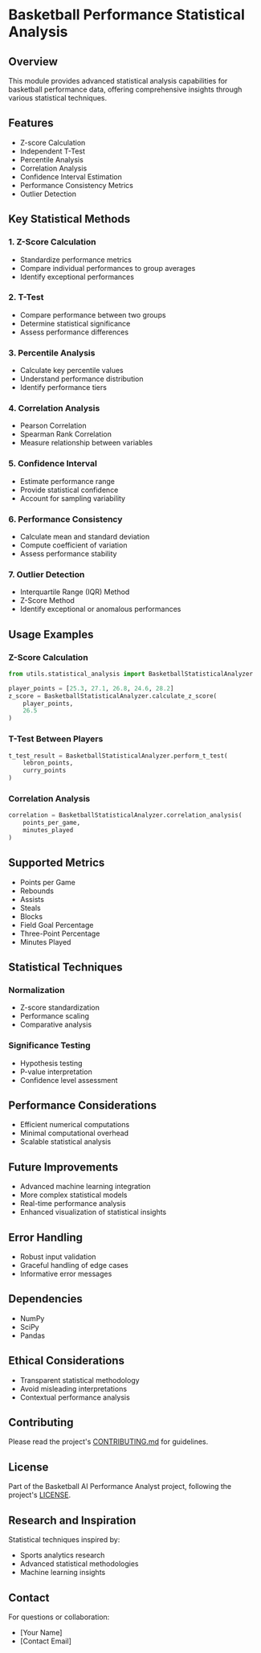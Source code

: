 # Basketball Performance Statistical Analysis

## Overview

This module provides advanced statistical analysis capabilities for basketball performance data, offering comprehensive insights through various statistical techniques.

## Features

- Z-score Calculation
- Independent T-Test
- Percentile Analysis
- Correlation Analysis
- Confidence Interval Estimation
- Performance Consistency Metrics
- Outlier Detection

## Key Statistical Methods

### 1. Z-Score Calculation
- Standardize performance metrics
- Compare individual performances to group averages
- Identify exceptional performances

### 2. T-Test
- Compare performance between two groups
- Determine statistical significance
- Assess performance differences

### 3. Percentile Analysis
- Calculate key percentile values
- Understand performance distribution
- Identify performance tiers

### 4. Correlation Analysis
- Pearson Correlation
- Spearman Rank Correlation
- Measure relationship between variables

### 5. Confidence Interval
- Estimate performance range
- Provide statistical confidence
- Account for sampling variability

### 6. Performance Consistency
- Calculate mean and standard deviation
- Compute coefficient of variation
- Assess performance stability

### 7. Outlier Detection
- Interquartile Range (IQR) Method
- Z-Score Method
- Identify exceptional or anomalous performances

## Usage Examples

### Z-Score Calculation
```python
from utils.statistical_analysis import BasketballStatisticalAnalyzer

player_points = [25.3, 27.1, 26.8, 24.6, 28.2]
z_score = BasketballStatisticalAnalyzer.calculate_z_score(
    player_points, 
    26.5
)
```

### T-Test Between Players
```python
t_test_result = BasketballStatisticalAnalyzer.perform_t_test(
    lebron_points, 
    curry_points
)
```

### Correlation Analysis
```python
correlation = BasketballStatisticalAnalyzer.correlation_analysis(
    points_per_game, 
    minutes_played
)
```

## Supported Metrics

- Points per Game
- Rebounds
- Assists
- Steals
- Blocks
- Field Goal Percentage
- Three-Point Percentage
- Minutes Played

## Statistical Techniques

### Normalization
- Z-score standardization
- Performance scaling
- Comparative analysis

### Significance Testing
- Hypothesis testing
- P-value interpretation
- Confidence level assessment

## Performance Considerations

- Efficient numerical computations
- Minimal computational overhead
- Scalable statistical analysis

## Future Improvements

- Advanced machine learning integration
- More complex statistical models
- Real-time performance analysis
- Enhanced visualization of statistical insights

## Error Handling

- Robust input validation
- Graceful handling of edge cases
- Informative error messages

## Dependencies

- NumPy
- SciPy
- Pandas

## Ethical Considerations

- Transparent statistical methodology
- Avoid misleading interpretations
- Contextual performance analysis

## Contributing

Please read the project's [CONTRIBUTING.md](../CONTRIBUTING.md) for guidelines.

## License

Part of the Basketball AI Performance Analyst project, following the project's [LICENSE](../LICENSE).

## Research and Inspiration

Statistical techniques inspired by:
- Sports analytics research
- Advanced statistical methodologies
- Machine learning insights

## Contact

For questions or collaboration:
- [Your Name]
- [Contact Email]
